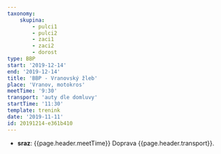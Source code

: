 ```yaml
---
taxonomy:
    skupina:
        - pulci1
        - pulci2
        - zaci1
        - zaci2
        - dorost
type: BBP
start: '2019-12-14'
end: '2019-12-14'
title: 'BBP - Vranovský žleb'
place: 'Vranov, motokros'
meetTime: '9:30'
transport: 'auty dle domluvy'
startTime: '11:30'
template: trenink
date: '2019-11-11'
id: 20191214-e361b410
---
```

* **sraz**: {{page.header.meetTime}} Doprava {{page.header.transport}}.
